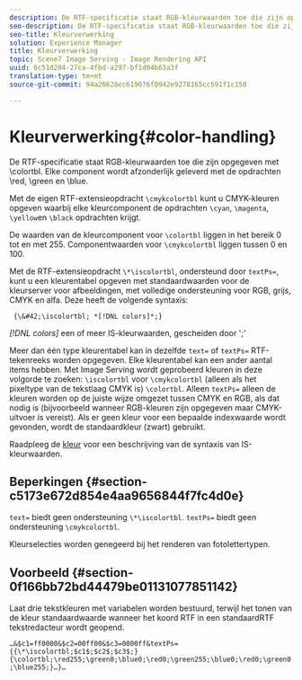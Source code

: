 ```yaml
---
description: De RTF-specificatie staat RGB-kleurwaarden toe die zijn opgegeven met \colortbl. Elke component wordt afzonderlijk geleverd met de opdrachten \red, \green en \blue.
seo-description: De RTF-specificatie staat RGB-kleurwaarden toe die zijn opgegeven met \colortbl. Elke component wordt afzonderlijk geleverd met de opdrachten \red, \green en \blue.
seo-title: Kleurverwerking
solution: Experience Manager
title: Kleurverwerking
topic: Scene7 Image Serving - Image Rendering API
uuid: 6c51d204-27ca-4fbd-a297-bf1d04b63a3f
translation-type: tm+mt
source-git-commit: 94a26628ec619076f0942e9278165cc591f1c150

---
```



# Kleurverwerking{#color-handling}

De RTF-specificatie staat RGB-kleurwaarden toe die zijn opgegeven met \colortbl. Elke component wordt afzonderlijk geleverd met de opdrachten \red, \green en \blue.

Met de eigen RTF-extensieopdracht `\cmykcolortbl` kunt u CMYK-kleuren opgeven waarbij elke kleurcomponent de opdrachten `\cyan`, `\magenta`, `\yellow`en `\black` opdrachten krijgt.

De waarden van de kleurcomponent voor `\colortbl` liggen in het bereik 0 tot en met 255. Componentwaarden voor `\cmykcolortbl` liggen tussen 0 en 100.

Met de RTF-extensieopdracht `\*\iscolortbl`, ondersteund door `textPs=`, kunt u een kleurentabel opgeven met standaardwaarden voor de kleurserver voor afbeeldingen, met volledige ondersteuning voor RGB, grijs, CMYK en alfa. Deze heeft de volgende syntaxis:

` {\&#42;\iscolortbl; *[!DNL colors]*;}`

*[!DNL colors]* een of meer IS-kleurwaarden, gescheiden door &#39;;&#39;

Meer dan één type kleurentabel kan in dezelfde `text=` of `textPs=` RTF-tekenreeks worden opgegeven. Elke kleurentabel kan een ander aantal items hebben. Met Image Serving wordt geprobeerd kleuren in deze volgorde te zoeken: `\iscolortbl` voor `\cmykcolortbl` (alleen als het pixeltype van de tekstlaag CMYK is) `\colortbl`. Alleen `textPs=` alleen de kleuren worden op de juiste wijze omgezet tussen CMYK en RGB, als dat nodig is (bijvoorbeeld wanneer RGB-kleuren zijn opgegeven maar CMYK-uitvoer is vereist). Als er geen kleur voor een bepaalde indexwaarde wordt gevonden, wordt de standaardkleur (zwart) gebruikt.

Raadpleeg de [kleur](/help/aem-is-ir-api/is-api/http-ref/image-serving-api-ref/c-http-protocol-reference/c-data-types/r-is-http-color.md) voor een beschrijving van de syntaxis van IS-kleurwaarden.

## Beperkingen {#section-c5173e672d854e4aa9656844f7fc4d0e}

`text=` biedt geen ondersteuning `\*\iscolortbl`. `textPs=` biedt geen ondersteuning `\cmykcolortbl`.

Kleurselecties worden genegeerd bij het renderen van fotolettertypen.

## Voorbeeld {#section-0f166bb72bd44479be01131077851142}

Laat drie tekstkleuren met variabelen worden bestuurd, terwijl het tonen van de kleur standaardwaarde wanneer het koord RTF in een standaardRTF tekstredacteur wordt geopend.

`…&$c1=ff0000&$c2=00ff00&$c3=0000ff&textPs={{\*\iscolortbl;$c1$;$c2$;$c3$;}{\colortbl;\red255;\green0;\blue0;\red0;\green255;\blue0;\red0;\green0;\blue255;}…}…`
